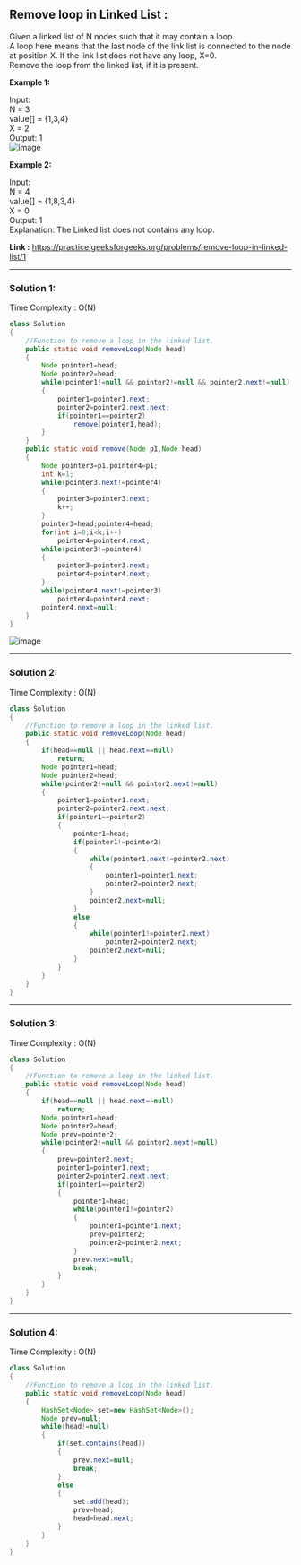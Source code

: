 <h2> Remove loop in Linked List : </h2>
Given a linked list of N nodes such that it may contain a loop. <br/>
A loop here means that the last node of the link list is connected to the node at position X. If the link list does not have any loop, X=0.<br/>
Remove the loop from the linked list, if it is present.  <br/>


**Example 1:**

Input: <br/>
N = 3<br/>
value[] = {1,3,4}<br/>
X = 2<br/>
Output: 1<br/>
![image](https://user-images.githubusercontent.com/23376002/156970648-3e014021-392c-40a0-be89-22301d51077f.png)


**Example 2:**

Input:<br/>
N = 4<br/>
value[] = {1,8,3,4}<br/>
X = 0<br/>
Output: 1<br/>
Explanation: The Linked list does not contains any loop. 

**Link :** https://practice.geeksforgeeks.org/problems/remove-loop-in-linked-list/1

---------------------------------------------------------------------------------------------------------------------------------------------------


<h3> Solution 1:</h3>

Time Complexity : O(N)

```java
class Solution
{
    //Function to remove a loop in the linked list.
    public static void removeLoop(Node head)
    {
        Node pointer1=head;
        Node pointer2=head;
        while(pointer1!=null && pointer2!=null && pointer2.next!=null)
        {
            pointer1=pointer1.next;
            pointer2=pointer2.next.next;
            if(pointer1==pointer2)
                remove(pointer1,head);
        }
    }
    public static void remove(Node p1,Node head)
    {
        Node pointer3=p1,pointer4=p1;
        int k=1;
        while(pointer3.next!=pointer4)
        {
            pointer3=pointer3.next;
            k++;
        }
        pointer3=head;pointer4=head;
        for(int i=0;i<k;i++)
            pointer4=pointer4.next;
        while(pointer3!=pointer4)
        {
            pointer3=pointer3.next;
            pointer4=pointer4.next;
        }
        while(pointer4.next!=pointer3)
            pointer4=pointer4.next;
        pointer4.next=null;
    }
}
```

![image](https://user-images.githubusercontent.com/23376002/156968305-f5e4a05e-203e-4e95-b2bd-f524cd391fe5.png)


---------------------------------------------------------------------------------------------------------------------------------------------------


<h3> Solution 2:</h3>

Time Complexity : O(N)


```java
class Solution
{
    //Function to remove a loop in the linked list.
    public static void removeLoop(Node head)
    {
        if(head==null || head.next==null)
            return;
        Node pointer1=head;
        Node pointer2=head;
        while(pointer2!=null && pointer2.next!=null)
        {
            pointer1=pointer1.next;
            pointer2=pointer2.next.next;
            if(pointer1==pointer2)
            {
                pointer1=head;
                if(pointer1!=pointer2)
                {
                    while(pointer1.next!=pointer2.next)
                    {
                        pointer1=pointer1.next;
                        pointer2=pointer2.next;
                    }
                    pointer2.next=null;
                }
                else
                {
                    while(pointer1!=pointer2.next)
                        pointer2=pointer2.next;
                    pointer2.next=null;
                }
            }
        }
    }
}
```

---------------------------------------------------------------------------------------------------------------------------------------------------


<h3> Solution 3:</h3>

Time Complexity : O(N)


```java
class Solution
{
    //Function to remove a loop in the linked list.
    public static void removeLoop(Node head)
    {
        if(head==null || head.next==null)
            return;
        Node pointer1=head;
        Node pointer2=head;
        Node prev=pointer2;
        while(pointer2!=null && pointer2.next!=null)
        {
            prev=pointer2.next;
            pointer1=pointer1.next;
            pointer2=pointer2.next.next;
            if(pointer1==pointer2)
            {
                pointer1=head;
                while(pointer1!=pointer2)
                {
                    pointer1=pointer1.next;
                    prev=pointer2;
                    pointer2=pointer2.next;
                }
                prev.next=null;
                break;
            }
        }
    }
}

```

---------------------------------------------------------------------------------------------------------------------------------------------------


<h3> Solution 4:</h3>

Time Complexity : O(N)


```java
class Solution
{
    //Function to remove a loop in the linked list.
    public static void removeLoop(Node head)
    {
        HashSet<Node> set=new HashSet<Node>();
        Node prev=null;
        while(head!=null)
        {
            if(set.contains(head))
            {
                prev.next=null;
                break;
            }
            else
            {
                set.add(head);
                prev=head;
                head=head.next;
            }
        }
    }
}
```






